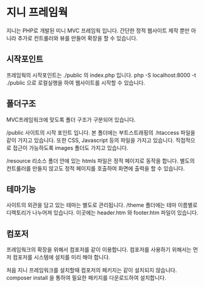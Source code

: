 # 지니 프레임웍
지니는 PHP로 개발된 미니 MVC 프레임웍 입니다. 간단한 정적 웹사이트 제작 뿐만 아니라 추가로 컨트롤러와 뷰를 만들어
확장을 할 수 있습니다.

## 시작포인트
프레임웍의 시작포인트는 ./public 의 index.php 입니다.
php -S localhost:8000 -t ./public
으로 로컬실행을 하여 웹사이트를 시작할 수 있습니다.

## 폴더구조
MVC프레임워크에 맞도록 폴더 구조가 구분되어 있습니다.

/public
사이트의 시작 포인트 입니다. 본 폴더에는 부트스트래핑의 .htaccess 파일을 같이 가지고 있습니다.
또한 CSS, Javascript 등의 파일을 가지고 있습니다. 직접적으로 접근이 가능하도록 images 폴더도 가지고 있습니다.

/resource
리소스 폴더 안에 있는 htmls 파일은 정적 페이지로 동작을 합니다. 별도의 컨트롤러를 만들지 않고도 정적 페이지를
호출하여 화면에 출력을 할 수 있습니다.

## 테마기능
사이트의 외관을 담고 있는 테마는 별도로 관리됩니다.
/theme 폴더에는 테마 이름별로 디렉토리가 나누어져 있습니다. 이곳에는 header.htm 와 footer.htm 파일이 있습니다.


## 컴포저
프레임웍크의 확장을 위해서 컴포저를 같이 이용합니다. 컴포저를 사용하기 위해서는 먼저 컴포저를 시스템에 설치를
미리 해야 합니다.

처음 지니 프레임워크를 설치할때 컴포저의 페키지는 같이 설치되지 않습니다.
composer install
을 통하여 필요한 패키지를 다운로드하여 설치합니다.


